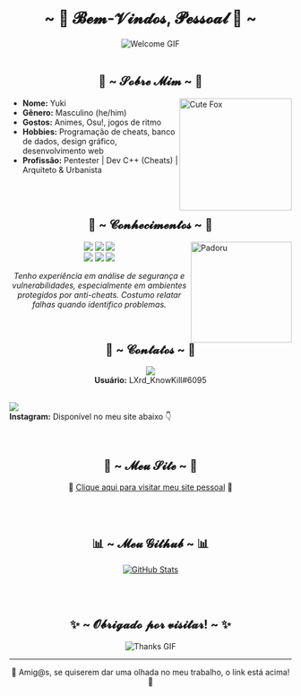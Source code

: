 <body>

<h1 align="center">~ 💖 𝓑𝓮𝓶-𝓥𝓲𝓷𝓭𝓸𝓼, 𝓟𝓮𝓼𝓼𝓸𝓪𝓵 💖 ~</h1>

<div align="center">
  <img src="https://imgur.com/pnIFYHu.gif" alt="Welcome GIF">
</div>

<br>

<h2 align="center">🦊 ~ 𝓢𝓸𝓫𝓻𝓮 𝓜𝓲𝓶 ~ 🦊</h2>

<div>
  <img src="https://i.kym-cdn.com/photos/images/original/001/435/579/9ff.gif" align="right" width="200px" alt="Cute Fox">
  <ul>
    <li><b>Nome:</b> Yuki</li>
    <li><b>Gênero:</b> Masculino (he/him)</li>
    <li><b>Gostos:</b> Animes, Osu!, jogos de ritmo</li>
    <li><b>Hobbies:</b> Programação de cheats, banco de dados, design gráfico, desenvolvimento web</li>
    <li><b>Profissão:</b> Pentester | Dev C++ (Cheats) | Arquiteto & Urbanista</li>
  </ul>
</div>

<br><br>

<h2 align="center">📇 ~ 𝓒𝓸𝓷𝓱𝓮𝓬𝓲𝓶𝓮𝓷𝓽𝓸𝓼 ~ 📇</h2>

<div>
  <img src="https://c.tenor.com/g6gB7IfcS6EAAAAC/padoru-pet.gif" align="right" width="180px" alt="Padoru">
  <p align="center">
    <img src="https://img.shields.io/badge/Adobe%20Photoshop-%2331A8FF.svg?style=for-the-badge&logo=adobe%20photoshop&logoColor=white"/>
    <img src="https://img.shields.io/badge/HTML5-%23E34F26.svg?style=for-the-badge&logo=html5&logoColor=white"/>
    <img src="https://img.shields.io/badge/CSS3-%231572B6.svg?style=for-the-badge&logo=css3&logoColor=white"/><br>
    <img src="https://img.shields.io/badge/Node.js-%2343853D.svg?style=for-the-badge&logo=node.js&logoColor=white"/>
    <img src="https://img.shields.io/badge/JavaScript-%23323330.svg?style=for-the-badge&logo=javascript&logoColor=%23F7DF1E"/>
    <img src="https://img.shields.io/badge/Git-%23F05033.svg?style=for-the-badge&logo=git&logoColor=white"/>
  </p>

  <p align="center"><i>Tenho experiência em análise de segurança e vulnerabilidades, especialmente em ambientes protegidos por anti-cheats. Costumo relatar falhas quando identifico problemas.</i></p>
</div>

<br>

<h2 align="center">📝 ~ 𝓒𝓸𝓷𝓽𝓪𝓽𝓸𝓼 ~ 📝</h2>

<p align="center">
  <img src="https://img.shields.io/badge/Discord-7289DA?style=for-the-badge&logo=discord&logoColor=white"/><br>
  <b>Usuário:</b> LXrd_KnowKill#6095<br><br>

  <img src="https://img.shields.io/badge/Instagram-E4405F?style=for-the-badge&logo=instagram&logoColor=white"/><br>
  <b>Instagram:</b> Disponível no meu site abaixo 👇
</p>

<br>

<h2 align="center">💖 ~ 𝓜𝓮𝓾 𝓢𝓲𝓽𝓮 ~ 💖</h2>

<p align="center">
  🔗 <a href="https://lxrdknowkill.github.io/LXrdKnowkill/" target="_blank">Clique aqui para visitar meu site pessoal</a> 🔗
</p>

<br><br>

<h2 align="center">📊 ~ 𝓜𝓮𝓾 𝓖𝓲𝓽𝓱𝓾𝓫 ~ 📊</h2>

<p align="center">
  <a href="https://github.com/anuraghazra/github-readme-stats">
    <img src="https://github-readme-stats.vercel.app/api?username=LXrdKnowkill&show_icons=true&theme=radical" alt="GitHub Stats"/>
  </a>
</p>

<br><br>

<h2 align="center">✨ ~ 𝓞𝓫𝓻𝓲𝓰𝓪𝓭𝓸 𝓹𝓸𝓻 𝓿𝓲𝓼𝓲𝓽𝓪𝓻! ~ ✨</h2>

<div align="center">
  <img src="https://i.imgur.com/VAkEz8u.gif" alt="Thanks GIF">
</div>

<hr>

<p align="center">
  🌸 Amig@s, se quiserem dar uma olhada no meu trabalho, o link está acima! 🌸
</p>

</body>
